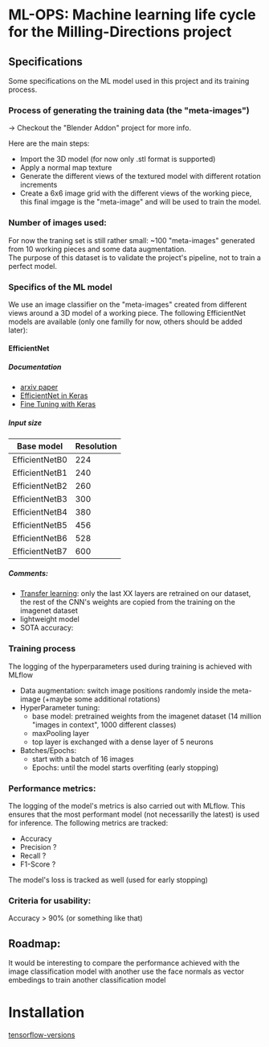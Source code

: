 # ML-OPS: Machine learning life cycle for the Milling-Directions project

## Specifications

Some specifications on the ML model used in this project and its training process.

### Process of generating the training data (the "meta-images")
-> Checkout the "Blender Addon" project for more info.  

Here are the main steps:
- Import the 3D model (for now only .stl format is supported)
- Apply a normal map texture
- Generate the different views of the textured model with different rotation increments
- Create a 6x6 image grid with the different views of the working piece, this final imgage is the "meta-image" and will be used to train the model.

### Number of images used:
For now the traning set is still rather small: ~100 "meta-images" generated from 10 working pieces and some data augmentation.  
The purpose of this dataset is to validate the project's pipeline, not to train a perfect model.

### Specifics of the ML model
We use an image classifier on the "meta-images" created from different views around a 3D model of a working piece.
The following EfficientNet models are available (only one familly for now, others should be added later):

#### EfficientNet

##### Documentation
- [arxiv paper](https://arxiv.org/abs/1905.11946)
- [EfficientNet in Keras](https://keras.io/api/applications/efficientnet/)
- [Fine Tuning with Keras](https://keras.io/examples/vision/image_classification_efficientnet_fine_tuning/)

##### Input size
|Base model     |Resolution|
|---------------|----------|
|EfficientNetB0 | 224      |
|EfficientNetB1 | 240      |
|EfficientNetB2 | 260      |
|EfficientNetB3 | 300      |
|EfficientNetB4 | 380      |
|EfficientNetB5 | 456      |
|EfficientNetB6 | 528      |
|EfficientNetB7 | 600      |

##### Comments:
- [Transfer learning](https://keras.io/guides/transfer_learning/): only the last XX layers are retrained on our dataset, the rest of the CNN's weights are copied from the training on the imagenet dataset
- lightweight model
- SOTA accuracy:

### Training process
The logging of the hyperparameters used during training is achieved with MLflow
- Data augmentation: switch image positions randomly inside the meta-image (+maybe some additional rotations)
- HyperParameter tuning:
    - base model: pretrained weights from the imagenet dataset (14 million "images in context", 1000 different classes)
    - maxPooling layer
    - top layer is exchanged with a dense layer of 5 neurons
- Batches/Epochs:
    - start with a batch of 16 images
    - Epochs: until the model starts overfiting (early stopping)

### Performance metrics:
The logging of the model's metrics is also carried out with MLflow. This ensures that the most performant model (not necessarilly the latest) is used for inference.
The following metrics are tracked:
- Accuracy
- Precision ?
- Recall ?
- F1-Score ?

The model's loss is tracked as well (used for early stopping)


### Criteria for usability:
    
Accuracy > 90% (or something like that)


## Roadmap:
It would be interesting to compare the performance achieved with the image classification model with another use the face normals as vector embedings to train another classification model


# Installation

[tensorflow-versions](https://www.tensorflow.org/install/source#gpu)

